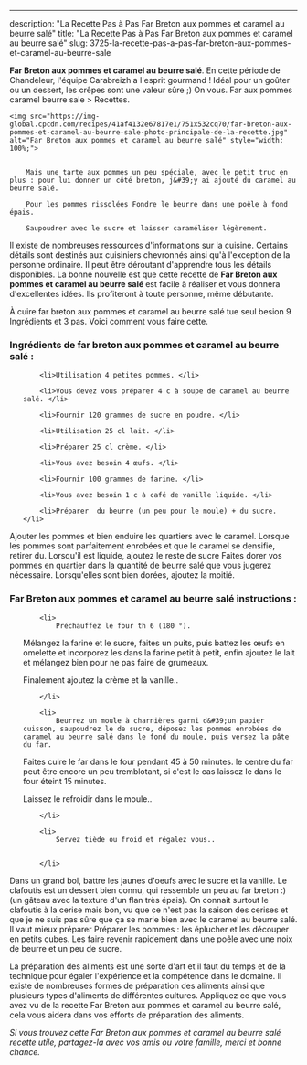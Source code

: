 ---
description: "La Recette Pas à Pas Far Breton aux pommes et caramel au beurre salé"
title: "La Recette Pas à Pas Far Breton aux pommes et caramel au beurre salé"
slug: 3725-la-recette-pas-a-pas-far-breton-aux-pommes-et-caramel-au-beurre-sale

<p>
	<strong>Far Breton aux pommes et caramel au beurre salé</strong>. 
	En cette période de Chandeleur, l&#39;équipe Carabreizh a l&#39;esprit gourmand ! Idéal pour un goûter ou un dessert, les crêpes sont une valeur sûre ;) On vous. Far aux pommes caramel beurre sale &gt; Recettes.
</p>
<p>
	
	<img src="https://img-global.cpcdn.com/recipes/41af4132e67817e1/751x532cq70/far-breton-aux-pommes-et-caramel-au-beurre-sale-photo-principale-de-la-recette.jpg" alt="Far Breton aux pommes et caramel au beurre salé" style="width: 100%;">
	
	
		Mais une tarte aux pommes un peu spéciale, avec le petit truc en plus : pour lui donner un côté breton, j&#39;y ai ajouté du caramel au beurre salé.
	
		Pour les pommes rissolées Fondre le beurre dans une poêle à fond épais.
	
		Saupoudrer avec le sucre et laisser caraméliser légèrement.
	
</p>

Il existe de nombreuses ressources d'informations sur la cuisine. Certains détails sont destinés aux cuisiniers chevronnés ainsi qu'à l'exception de la personne ordinaire. Il peut être déroutant d'apprendre tous les détails disponibles. La bonne nouvelle est que cette recette de <strong> Far Breton aux pommes et caramel au beurre salé </strong> est facile à réaliser et vous donnera d'excellentes idées. Ils profiteront à toute personne, même débutante.

<!--inarticleads1-->

À cuire far breton aux pommes et caramel au beurre salé tue seul besion 9 Ingrédients et 3 pas. Voici comment vous faire cette.

<h3>Ingrédients de far breton aux pommes et caramel au beurre salé :</h3>

<ol>
	
		<li>Utilisation 4 petites pommes. </li>
	
		<li>Vous devez vous préparer 4 c à soupe de caramel au beurre salé. </li>
	
		<li>Fournir 120 grammes de sucre en poudre. </li>
	
		<li>Utilisation 25 cl lait. </li>
	
		<li>Préparer 25 cl crème. </li>
	
		<li>Vous avez besoin 4 œufs. </li>
	
		<li>Fournir 100 grammes de farine. </li>
	
		<li>Vous avez besoin 1 c à café de vanille liquide. </li>
	
		<li>Préparer  du beurre (un peu pour le moule) + du sucre. </li>
	
</ol>

Ajouter les pommes et bien enduire les quartiers avec le caramel. Lorsque les pommes sont parfaitement enrobées et que le caramel se densifie, retirer du. Lorsqu&#39;il est liquide, ajoutez le reste de sucre Faites dorer vos pommes en quartier dans la quantité de beurre salé que vous jugerez nécessaire. Lorsqu&#39;elles sont bien dorées, ajoutez la moitié. 

<!--inarticleads2-->

<h3>Far Breton aux pommes et caramel au beurre salé instructions :</h3>

<ol>
	
		<li>
			Préchauffez le four th 6 (180 °).

Mélangez la farine et le sucre, faites un puits, puis battez les œufs en omelette et incorporez les dans la farine petit à petit, enfin ajoutez le lait et mélangez bien pour ne pas faire de grumeaux.

Finalement ajoutez la crème et la vanille..
			
			
		</li>
	
		<li>
			Beurrez un moule à charnières garni d&#39;un papier cuisson, saupoudrez le de sucre, déposez les pommes enrobées de caramel au beurre salé dans le fond du moule, puis versez la pâte du far.

Faites cuire le far dans le four pendant 45 à 50 minutes. le centre du far peut être encore un peu tremblotant, si c&#39;est le cas laissez le dans le four éteint 15 minutes.

Laissez le refroidir dans le moule..
			
			
		</li>
	
		<li>
			Servez tiède ou froid et régalez vous..
			
			
		</li>
	
</ol>

Dans un grand bol, battre les jaunes d&#39;oeufs avec le sucre et la vanille. Le clafoutis est un dessert bien connu, qui ressemble un peu au far breton :) (un gâteau avec la texture d&#39;un flan très épais). On connait surtout le clafoutis à la cerise mais bon, vu que ce n&#39;est pas la saison des cerises et que je ne suis pas sûre que ça se marie bien avec le caramel au beurre salé. Il vaut mieux préparer Préparer les pommes : les éplucher et les découper en petits cubes. Les faire revenir rapidement dans une poêle avec une noix de beurre et un peu de sucre. 

<!--inarticleads1-->

<p>
La préparation des aliments est une sorte d'art et il faut du temps et de la technique pour égaler l'expérience et la compétence dans le domaine. Il existe de nombreuses formes de préparation des aliments ainsi que plusieurs types d'aliments de différentes cultures. Appliquez ce que vous avez vu de la recette Far Breton aux pommes et caramel au beurre salé, cela vous aidera dans vos efforts de préparation des aliments.
</p>

<p>
<i>Si vous trouvez cette Far Breton aux pommes et caramel au beurre salé recette utile, partagez-la avec vos amis ou votre famille, merci et bonne chance.</i>
</p>
